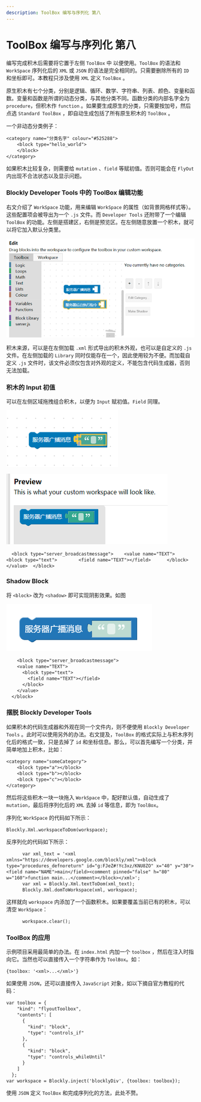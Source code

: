 ```yaml
---
description: ToolBox 编写与序列化 第八
---
```


# ToolBox 编写与序列化 第八

编写完成积木后需要将它置于左侧 `ToolBox` 中 以便使用。`ToolBox` 的语法和 `WorkSpace` 序列化后的 `XML` 或 `JSON` 的语法是完全相同的。只需要删除所有的 `ID` 和坐标即可。本教程只涉及使用 `XML` 定义 `ToolBox` 。

原生积木有七个分类，分别是逻辑、循环、数学、字符串、列表、颜色、变量和函数。变量和函数是所谓的动态分类，与其他分类不同。函数分类的内部名字全为 `procedure`，但积木作 `function` 。如果要生成原生的分类，只需要按加号，然后点选 `Standard ToolBox` ，即自动生成包括了所有原生积木的 `ToolBox` 。

一个非动态分类例子：

```
<category name="分类名字" colour="#525288">
    <block type="hello_world">
    </block>
</category>
```

如果积木比较复杂，则需要给 `mutation` 、`field` 等赋初值。否则可能会在 `FlyOut` 内出现不合法状态以及显示问题。

### Blockly Developer Tools 中的 ToolBox 编辑功能

右文介绍了 `WorkSpace` 功能，用来编辑 `WorkSpace` 的属性（如背景网格样式等）。这些配置项会被导出为一个 `.js` 文件。而 `Developer Tools` 还附带了一个编辑 `ToolBox` 的功能。左侧是搭建区，右侧是预览区。在左侧随意放置一个积木，就可以将它加入默认分类里。

![Left](.gitbook/assets/8-1.png)

积木来源，可以是在左侧加载 `.xml` 形式导出的积木外观，也可以是自定义的 `.js` 文件。在左侧加载的 `Library` 同时仅能存在一个，因此使用较为不便。而加载自定义 `.js` 文件时，该文件必须仅包含对外观的定义，不能包含代码生成器，否则无法加载。

### 积木的 Input 初值

可以在左侧区域拖拽组合积木，以便为 `Input` 赋初值。`Field` 同理。

![left](.gitbook/assets/8-2.png)

![left](.gitbook/assets/8-3.png)

```
  <block type="server_broadcastmessage">    <value name="TEXT">      <block type="text">        <field name="TEXT"></field>      </block>    </value>  </block>
```

### Shadow Block

将 `<block>` 改为 `<shadow>` 即可实现阴影效果。如图

![left](.gitbook/assets/8-4.png)

```
    <block type="server_broadcastmessage">
    <value name="TEXT">
      <block type="text">
        <field name="TEXT"></field>
      </block>
    </value>
  </block>
```

### 摆脱 Blockly Developer Tools

如果积木的代码生成器和外观在同一个文件内，则不便使用 `Blockly Developer Tools` 。此时可以使用另外的办法。右文提及，`ToolBox` 的格式实际上与积木序列化后的格式一致，只是去掉了 `id` 和坐标信息。那么，可以首先编写一个分类，并简单地加上积木，比如：

```
<category name="someCategory">
    <block type="a"></block>
    <block type="b"></block>
    <block type="c"></block>
</category>
```

然后将这些积木一块一块拖入 `WorkSpace` 中，配好默认值，自动生成了 `mutation`，最后将序列化后的 `XML` 去掉 `id` 等信息，即为 `ToolBox`。

序列化 `WorkSpace` 的代码如下所示：

```
Blockly.Xml.workspaceToDom(workspace);
```

反序列化的代码如下所示：

```
      var xml_text = '<xml xmlns="https://developers.google.com/blockly/xml"><block type="procedures_defnoreturn" id="g:FJeZ#!Yc3xz/KNU8ZO" x="40" y="30"><field name="NAME">main</field><comment pinned="false" h="80" w="160">function main...</comment></block></xml>';
      var xml = Blockly.Xml.textToDom(xml_text);
      Blockly.Xml.domToWorkspace(xml, workspace);
```

这样就向 `workspace` 内添加了一个函数积木。如果要覆盖当前已有的积木，可以清空 `WorkSpace`：

```
      workspace.clear();
```

### ToolBox 的应用

示例项目采用最简单的办法。在 `index.html` 内加一个 `toolbox` ，然后在注入时指向它。当然也可以直接传入一个字符串作为 `ToolBox`。如：

```
{toolbox: '<xml>...</xml>'}
```

如果使用 `JSON`，还可以直接传入 `JavaScript` 对象，如以下摘自官方教程的代码：

```
var toolbox = {
    "kind": "flyoutToolbox",
    "contents": [
      {
        "kind": "block",
        "type": "controls_if"
      },
      {
        "kind": "block",
        "type": "controls_whileUntil"
      }
    ]
  };
var workspace = Blockly.inject('blocklyDiv', {toolbox: toolbox});
```

使用 `JSON` 定义 `ToolBox` 和完成序列化的方法，此处不赘。
